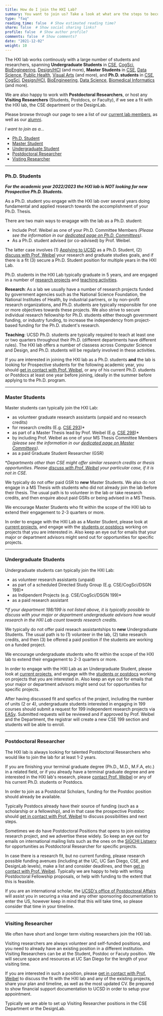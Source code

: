```yaml
---
title: How do I join the HXI Lab?
summary: You want to join us? Take a look at what are the steps to become part of our lab.
type: "faq"
reading_time: false  # Show estimated reading time?
share: false  # Show social sharing links?
profile: false  # Show author profile?
comments: false  # Show comments?
date: "2021-12-02"
weight: 10
---
```


The HXI lab works continously with a large number of students and researchers, spanning <b>Undergraduate Students</b> in [CSE](http://cse.ucsd.edu), [CogSci](http://cogsci.ucsd.edu), [BioEngineering](http://be.ucsd.edu), [Design/HCI](http://designlab.ucsd.edu) (and more), <b>Master Students</b> in [CSE](http://cse.ucsd.edu), [Data Science](https://datascience.ucsd.edu/), [Public Health](https://ph.ucsd.edu/mph/), [Visual Arts](https://visarts.ucsd.edu/grad/mfa.html) (and more), and <b>Ph.D. students</b> in [CSE](http://cse.ucsd.edu), [CogSci](http://cogsci.ucsd.edu), [Design/HCI](http://designlab.ucsd.edu), [BioEngineering](http://be.ucsd.edu), [Data Science](https://datascience.ucsd.edu/), [Biomedical Informatics](https://dbmi.ucsd.edu/) (and more). 

We are also happy to work with <b>Postdoctoral Researchers</b>, or host any <b>Visiting Researchers</b> (Students, Postdocs, or Faculty), if we see a fit with the HXI lab, the CSE department or the DesignLab.

Please browse through our page to see a list of our [current lab members](https://hxi.ucsd.edu/people/), as well as our [alumni](https://hxi.ucsd.edu/alumni/).

<i>I want to join as a...</i>

- [Ph.D. Student](#phd)
- [Master Student](#master)
- [Undergraduate Student](#undergraduate)
- [Postdoctoral Researcher](#postdoc)
- [Visting Researcher](#visiting)


<hr/>
<a name="phd"/>

### Ph.D. Students
***For the academic year 2022/2023 the HXI lab is NOT looking for new Prospective Ph.D. Students.***

As a Ph.D. student you engage with the HXI lab over several years doing fundamental and applied research towards the accomplishment of your Ph.D. Thesis.

There are two main ways to enagage with the lab as a Ph.D. student:

- Include Prof. Weibel as one of your Ph.D. Committee Members *(Please see the information in our [dedicated page on Ph.D. Committees](/faq/phd-master-committees))*.
- As a Ph.D. student advised (or co-advised) by Prof. Weibel.

The latter case involves (1) [Applying to UCSD](https://apply.grad.ucsd.edu/home) as a Ph.D. Student, (2) [discuss with Prof. Weibel](/faq/contact) your research and graduate studies goals, and if there is a fit (3) secure a Ph.D. Student position for multiple years in the HXI Lab.

Ph.D. students in the HXI Lab typically graduate in 5 years, and are engaged in a number of [research projects](/research/) and [teaching activities](/teaching/). 

**Research**: As a lab we usually have a number of research projects funded by government agencies such as the National Science Foundation, the National Institutes of Health, by industrial partners, or by non-profit research organizations, and Ph.D. students are typically responsible for one or more objectives towards these projects. We also strive to secure individual research fellowship for Ph.D. students either theough government funding, or industry funding, to increase the independency from project-based funding for the Ph.D. student's research.

**Teaching**: UCSD Ph.D. students are typically required to teach at least one or two quarters throughout their Ph.D. (different departments have different rules). The HXI lab offers a number of classess across Computer Science and Design, and Ph.D. students will be regularly involved in these activities.

If you are interested in joining the HXI lab as a Ph.D. students **and** the lab is looking for Prospective students for the following academic year, you should [get in contact with Prof. Weibel](/faq/contact), or any of his current Ph.D. students or Postdocs at least one year before joining, ideally in the summer before applying to the Ph.D. program.


<hr/>
<a name="master"/>

### Master Students
Master students can typically join the HXI Lab:

- as volunteer graduate research assistants (unpaid and no research credits)
- for research credits (E.g. [CSE 293](https://cse.ucsd.edu/graduate/courses/course-descriptions/cse293-special-project-computer-science-and-engineering))*
- as part of a Master Thesis lead by Prof. Weibel (E.g. [CSE 298](https://cse.ucsd.edu/graduate/courses/course-descriptions/cse298-ms-thesis-research))*
- by including Prof. Weibel as one of your MS Thesis Committee Members *(please see the information in our [dedicated page on Master Committees](/faq/phd-master-committees))*.
- as a paid Graduate Student Researcher (GSR)

\**Departments other than CSE might offer similar research credits or thesis opportunities. Please [discuss with Prof. Weibel](/faq/contact) your particular case, if it is not in CSE.*

We typically do not offer paid GSR to <b>new</b> Master Students. We also do not engage in a MS Thesis with students who did not already join the lab before their thesis. The usual path is to volunteer in the lab or take research credits, and then enquire about paid GSRs or being advised in a MS Thesis.

We encourage Master Students who fit within the scope of the HXI lab to extend their engagement to 2-3 quarters or more.

In order to engage with the HXI Lab as a Master Student, please look at [current projects](/research), and engage with the [students or postdocs](/people) working on projects that you are interested in. Also keep an eye out for emails that your major or department advisors might send out for opportunities for specific projects.

<hr/>
<a name="undergraduate"/>

### Undergraduate Students
Undergraduate students can typically join the HXI Lab:

- as volunteer research assistants (unpaid)
- as part of a scheduled Directed Study Group (E.g. CSE/CogSci/DSGN 198)*
- as Indipendent Projects (e.g. CSE/CogSci/DSGN 199)*
- as a paid research assistant

\**If your department 198/199 is not listed above, it is typically possible to discuss with your major or department undergraduate advisors how would research in the HXI Lab count towards research credits.*

We typically do not offer paid reseach assistantships to <b>new</b> Undergraduate Students. The usual path is to (1) volunteer in the lab, (2) take research credits, and then (3) be offered a paid position if the students are working on a funded project.

We encourage undergraduate students who fit within the scope of the HXI lab to extend their engagement to 2-3 quarters or more.

In order to engage with the HXI Lab as an Undergraduate Student, please look at [current projects](/research), and engage with the [students or postdocs](/people) working on projects that you are interested in. Also keep an eye out for emails that your major or department advisors might send out for opportunities for specific projects.

After having discussed fit and spefics of the project, including the number of units (2 or 4), undergraduate students interested in engaging in 199 courses should submit a request for 199 independent research projects via [EASy](https://academicaffairs.ucsd.edu/Modules/Students/PreAuth). Submitted requests will be reviewed and if approved by Prof. Weibel and the Department, the registrar will create a new CSE 199 section and students will be able to enroll. 


<hr/>
<a name="postdoc"/>

### Postdoctoral Researcher
The HXI lab is always looking for talented Postdoctoral Researchers who would like to join the lab for at least 1-2 years.

If you are finishing your terminal graduate degree (Ph.D., M.D., M.F.A, etc.) in a related field, or if you already have a terminal graduate degree and are interested in the HXI lab's research, please [contact Prof. Weibel](/faq/contact) or any of his current Ph.D. students or Postdocs.

In order to join as a Postdoctal Scholars, funding for the Postdoc position should already be available. 

Typically Postdocs already have their source of funding (such as a scholarship or a fellowship), and in that case the prospective Postdoc should [get in contact with Prof. Weibel](/faq/contact) to discuss possibilities and next steps.

Sometimes we do have Postdoctoral Positions that opens to join existing research project, and we advertise these widely. So keep an eye out for emails on international mailing lists such as the ones on the [SIGCHI Listserv](https://sigchi.org/operations/listserv/) for opportunities as Postdoctoral Researcher for specific projects.

In case there is a research fit, but no current funding, please research possible funding avenues (including at the UC, UC San Diego, CSE, and DesignLab levels), make a list and consider deadlines, and then [get in contact with Prof. Weibel](/faq/contact). Typically we are happy to help with writing Postdoctoral Fellowship proposals, or help with funding to the extent that this is feasible.

If you are an international scholar, the [UCSD's office of Postdoctoral Affairs](https://postdoc.ucsd.edu/) will assist you in securing a visa and any other sponsoring documentation to enter the US, however keep in mind that this will take time, so please consider that time in your timeline.

<hr/>
<a name="visiting"/>

### Visiting Researcher
We often have short and longer term visiting researchers join the HXI lab.

Visiting researchers are always volunteer and self-funded positions, and you need to already have an existing position in a different institution. Visiting Researchers can be at the Student, Postdoc or Facuty position. We will secure space and resources at UC San Diego for the length of your visiting time.

If you are interested in such a position, please [get in contact with Prof. Weibel](/faq/contact) to discuss the fit with the HXI lab and any of the existing projects, share your plan and timeline, as well as the most updated CV. Be prepared to show financial support documentation to UCSD in order to setup your appointment.

Typically we are able to set up Visiting Researcher positions in the CSE Department or the DesignLab.